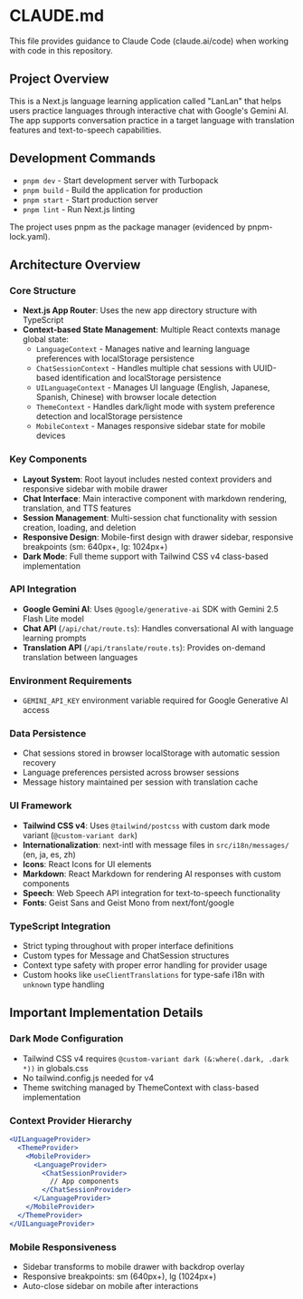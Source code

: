 # CLAUDE.md

This file provides guidance to Claude Code (claude.ai/code) when working with code in this repository.

## Project Overview

This is a Next.js language learning application called "LanLan" that helps users practice languages through interactive chat with Google's Gemini AI. The app supports conversation practice in a target language with translation features and text-to-speech capabilities.

## Development Commands

- `pnpm dev` - Start development server with Turbopack
- `pnpm build` - Build the application for production  
- `pnpm start` - Start production server
- `pnpm lint` - Run Next.js linting

The project uses pnpm as the package manager (evidenced by pnpm-lock.yaml).

## Architecture Overview

### Core Structure
- **Next.js App Router**: Uses the new app directory structure with TypeScript
- **Context-based State Management**: Multiple React contexts manage global state:
  - `LanguageContext` - Manages native and learning language preferences with localStorage persistence
  - `ChatSessionContext` - Handles multiple chat sessions with UUID-based identification and localStorage persistence
  - `UILanguageContext` - Manages UI language (English, Japanese, Spanish, Chinese) with browser locale detection
  - `ThemeContext` - Handles dark/light mode with system preference detection and localStorage persistence  
  - `MobileContext` - Manages responsive sidebar state for mobile devices

### Key Components
- **Layout System**: Root layout includes nested context providers and responsive sidebar with mobile drawer
- **Chat Interface**: Main interactive component with markdown rendering, translation, and TTS features
- **Session Management**: Multi-session chat functionality with session creation, loading, and deletion
- **Responsive Design**: Mobile-first design with drawer sidebar, responsive breakpoints (sm: 640px+, lg: 1024px+)
- **Dark Mode**: Full theme support with Tailwind CSS v4 class-based implementation

### API Integration
- **Google Gemini AI**: Uses `@google/generative-ai` SDK with Gemini 2.5 Flash Lite model
- **Chat API** (`/api/chat/route.ts`): Handles conversational AI with language learning prompts
- **Translation API** (`/api/translate/route.ts`): Provides on-demand translation between languages

### Environment Requirements
- `GEMINI_API_KEY` environment variable required for Google Generative AI access

### Data Persistence
- Chat sessions stored in browser localStorage with automatic session recovery
- Language preferences persisted across browser sessions
- Message history maintained per session with translation cache

### UI Framework  
- **Tailwind CSS v4**: Uses `@tailwind/postcss` with custom dark mode variant (`@custom-variant dark`)
- **Internationalization**: next-intl with message files in `src/i18n/messages/` (en, ja, es, zh)
- **Icons**: React Icons for UI elements
- **Markdown**: React Markdown for rendering AI responses with custom components
- **Speech**: Web Speech API integration for text-to-speech functionality
- **Fonts**: Geist Sans and Geist Mono from next/font/google

### TypeScript Integration
- Strict typing throughout with proper interface definitions
- Custom types for Message and ChatSession structures  
- Context type safety with proper error handling for provider usage
- Custom hooks like `useClientTranslations` for type-safe i18n with `unknown` type handling

## Important Implementation Details

### Dark Mode Configuration
- Tailwind CSS v4 requires `@custom-variant dark (&:where(.dark, .dark *))` in globals.css
- No tailwind.config.js needed for v4
- Theme switching managed by ThemeContext with class-based implementation

### Context Provider Hierarchy
```jsx
<UILanguageProvider>
  <ThemeProvider>
    <MobileProvider>  
      <LanguageProvider>
        <ChatSessionProvider>
          // App components
        </ChatSessionProvider>
      </LanguageProvider>
    </MobileProvider>
  </ThemeProvider>
</UILanguageProvider>
```

### Mobile Responsiveness
- Sidebar transforms to mobile drawer with backdrop overlay
- Responsive breakpoints: sm (640px+), lg (1024px+) 
- Auto-close sidebar on mobile after interactions